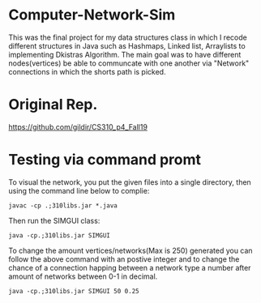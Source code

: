 # Computer-Network-Sim
This was the final project for my data structures class in which I recode different structures in Java such as Hashmaps, Linked list, Arraylists to implementing Dkistras Algorithm. The main goal was to have different nodes(vertices) be able to communcate with one another via "Network" connections in which the shorts path is picked.
# Original Rep.
https://github.com/gildir/CS310_p4_Fall19
# Testing via command promt
To visual the network, you put the given files into a single directory, then using the command line below to complie: 
```
javac -cp .;310libs.jar *.java
```
Then run the SIMGUI class:
```
java -cp.;310libs.jar SIMGUI
```
To change the amount vertices/networks(Max is 250) generated you can follow the above command with an postive integer and to change the chance of a connection happing between a network type a number after amount of networks between 0-1 in decimal.
```
java -cp.;310libs.jar SIMGUI 50 0.25
```

